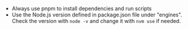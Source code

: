 - Always use pnpm to install dependencies and run scripts
- Use the Node.js version defined in package.json file under "engines". Check the version with `node -v` and change it with `nvm use` if needed.
